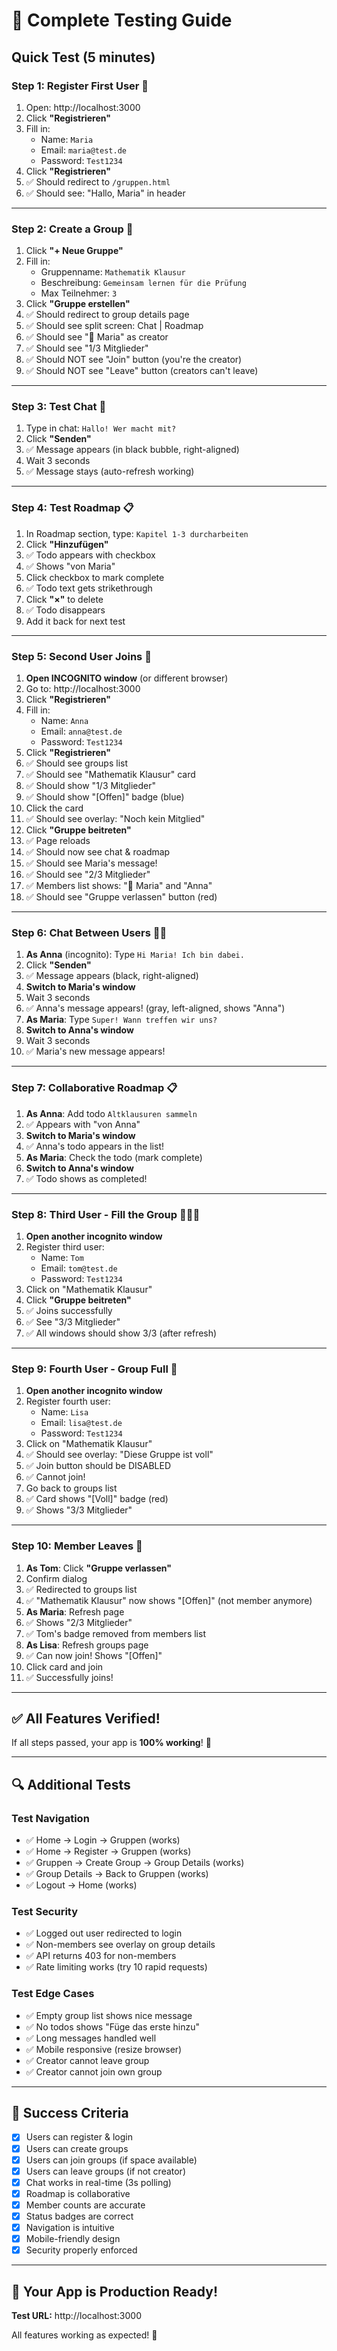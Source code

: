 # 🧪 Complete Testing Guide

## Quick Test (5 minutes)

### **Step 1: Register First User** 👤
1. Open: http://localhost:3000
2. Click **"Registrieren"**
3. Fill in:
   - Name: `Maria`
   - Email: `maria@test.de`
   - Password: `Test1234`
4. Click **"Registrieren"**
5. ✅ Should redirect to `/gruppen.html`
6. ✅ Should see: "Hallo, Maria" in header

---

### **Step 2: Create a Group** 📝
1. Click **"+ Neue Gruppe"**
2. Fill in:
   - Gruppenname: `Mathematik Klausur`
   - Beschreibung: `Gemeinsam lernen für die Prüfung`
   - Max Teilnehmer: `3`
3. Click **"Gruppe erstellen"**
4. ✅ Should redirect to group details page
5. ✅ Should see split screen: Chat | Roadmap
6. ✅ Should see "👑 Maria" as creator
7. ✅ Should see "1/3 Mitglieder"
8. ✅ Should NOT see "Join" button (you're the creator)
9. ✅ Should NOT see "Leave" button (creators can't leave)

---

### **Step 3: Test Chat** 💬
1. Type in chat: `Hallo! Wer macht mit?`
2. Click **"Senden"**
3. ✅ Message appears (in black bubble, right-aligned)
4. Wait 3 seconds
5. ✅ Message stays (auto-refresh working)

---

### **Step 4: Test Roadmap** 📋
1. In Roadmap section, type: `Kapitel 1-3 durcharbeiten`
2. Click **"Hinzufügen"**
3. ✅ Todo appears with checkbox
4. ✅ Shows "von Maria"
5. Click checkbox to mark complete
6. ✅ Todo text gets strikethrough
7. Click **"×"** to delete
8. ✅ Todo disappears
9. Add it back for next test

---

### **Step 5: Second User Joins** 👥
1. **Open INCOGNITO window** (or different browser)
2. Go to: http://localhost:3000
3. Click **"Registrieren"**
4. Fill in:
   - Name: `Anna`
   - Email: `anna@test.de`
   - Password: `Test1234`
5. Click **"Registrieren"**
6. ✅ Should see groups list
7. ✅ Should see "Mathematik Klausur" card
8. ✅ Should show "1/3 Mitglieder"
9. ✅ Should show "[Offen]" badge (blue)
10. Click the card
11. ✅ Should see overlay: "Noch kein Mitglied"
12. Click **"Gruppe beitreten"**
13. ✅ Page reloads
14. ✅ Should now see chat & roadmap
15. ✅ Should see Maria's message!
16. ✅ Should see "2/3 Mitglieder"
17. ✅ Members list shows: "👑 Maria" and "Anna"
18. ✅ Should see "Gruppe verlassen" button (red)

---

### **Step 6: Chat Between Users** 💬💬
1. **As Anna** (incognito): Type `Hi Maria! Ich bin dabei.`
2. Click **"Senden"**
3. ✅ Message appears (black, right-aligned)
4. **Switch to Maria's window**
5. Wait 3 seconds
6. ✅ Anna's message appears! (gray, left-aligned, shows "Anna")
7. **As Maria**: Type `Super! Wann treffen wir uns?`
8. **Switch to Anna's window**
9. Wait 3 seconds
10. ✅ Maria's new message appears!

---

### **Step 7: Collaborative Roadmap** 📋
1. **As Anna**: Add todo `Altklausuren sammeln`
2. ✅ Appears with "von Anna"
3. **Switch to Maria's window**
4. ✅ Anna's todo appears in the list!
5. **As Maria**: Check the todo (mark complete)
6. **Switch to Anna's window**
7. ✅ Todo shows as completed!

---

### **Step 8: Third User - Fill the Group** 👥👥👥
1. **Open another incognito window**
2. Register third user:
   - Name: `Tom`
   - Email: `tom@test.de`
   - Password: `Test1234`
3. Click on "Mathematik Klausur"
4. Click **"Gruppe beitreten"**
5. ✅ Joins successfully
6. ✅ See "3/3 Mitglieder"
7. ✅ All windows should show 3/3 (after refresh)

---

### **Step 9: Fourth User - Group Full** 🚫
1. **Open another incognito window**
2. Register fourth user:
   - Name: `Lisa`
   - Email: `lisa@test.de`
   - Password: `Test1234`
3. Click on "Mathematik Klausur"
4. ✅ Should see overlay: "Diese Gruppe ist voll"
5. ✅ Join button should be DISABLED
6. ✅ Cannot join!
7. Go back to groups list
8. ✅ Card shows "[Voll]" badge (red)
9. ✅ Shows "3/3 Mitglieder"

---

### **Step 10: Member Leaves** 👋
1. **As Tom**: Click **"Gruppe verlassen"**
2. Confirm dialog
3. ✅ Redirected to groups list
4. ✅ "Mathematik Klausur" now shows "[Offen]" (not member anymore)
5. **As Maria**: Refresh page
6. ✅ Shows "2/3 Mitglieder"
7. ✅ Tom's badge removed from members list
8. **As Lisa**: Refresh groups page
9. ✅ Can now join! Shows "[Offen]"
10. Click card and join
11. ✅ Successfully joins!

---

## ✅ All Features Verified!

If all steps passed, your app is **100% working**! 🎉

---

## 🔍 Additional Tests

### Test Navigation
- ✅ Home → Login → Gruppen (works)
- ✅ Home → Register → Gruppen (works)
- ✅ Gruppen → Create Group → Group Details (works)
- ✅ Group Details → Back to Gruppen (works)
- ✅ Logout → Home (works)

### Test Security
- ✅ Logged out user redirected to login
- ✅ Non-members see overlay on group details
- ✅ API returns 403 for non-members
- ✅ Rate limiting works (try 10 rapid requests)

### Test Edge Cases
- ✅ Empty group list shows nice message
- ✅ No todos shows "Füge das erste hinzu"
- ✅ Long messages handled well
- ✅ Mobile responsive (resize browser)
- ✅ Creator cannot leave group
- ✅ Creator cannot join own group

---

## 🎯 Success Criteria

- [x] Users can register & login
- [x] Users can create groups
- [x] Users can join groups (if space available)
- [x] Users can leave groups (if not creator)
- [x] Chat works in real-time (3s polling)
- [x] Roadmap is collaborative
- [x] Member counts are accurate
- [x] Status badges are correct
- [x] Navigation is intuitive
- [x] Mobile-friendly design
- [x] Security properly enforced

---

## 🚀 Your App is Production Ready!

**Test URL:** http://localhost:3000

All features working as expected! 🎉







